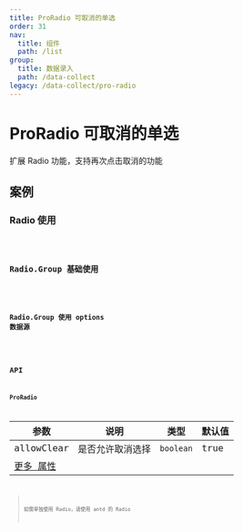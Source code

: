 ```yaml
---
title: ProRadio 可取消的单选
order: 31
nav:
  title: 组件
  path: /list
group:
  title: 数据录入
  path: /data-collect
legacy: /data-collect/pro-radio
---
```


# ProRadio 可取消的单选

扩展 Radio 功能，支持再次点击取消的功能

## 案例

### Radio 使用

<code src="./demo/demo-radio.tsx" />

### Radio.Group 基础使用

<code src="./demo/demo1.tsx" />

### Radio.Group 使用 options 数据源

<code src="./demo/demo-options.tsx" />

## API

### ProRadio

| 参数                                                      | 说明             | 类型      | 默认值 |
| --------------------------------------------------------- | ---------------- | --------- | ------ |
| allowClear                                                | 是否允许取消选择 | `boolean` | true   |
| [更多 属性 ](https://ant.design/components/radio-cn/#API) |                  |           |        |

> 如需单独使用 Radio，请使用 antd 的 Radio
